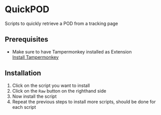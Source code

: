 # QuickPOD
Scripts to quickly retrieve a POD from a tracking page

## Prerequisites
* Make sure to have Tampermonkey installed as Extension  
[Install Tampermonkey](https://chromewebstore.google.com/detail/tampermonkey/dhdgffkkebhmkfjojejmpbldmpobfkfo)

## Installation
1. Click on the script you want to install
2. Click on the `Raw` button on the righthand side
3. Now install the script
4. Repeat the previous steps to install more scripts, should be done for each script
